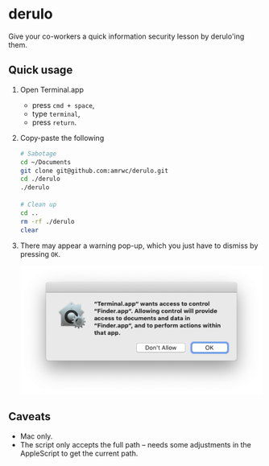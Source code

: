 # derulo

Give your co-workers a quick information security lesson by derulo'ing them.

## Quick usage

1. Open Terminal.app

   - press `cmd + space`,
   - type `terminal`,
   - press `return`.

2. Copy-paste the following

   ```bash
   # Sabotage
   cd ~/Documents
   git clone git@github.com:amrwc/derulo.git
   cd ./derulo
   ./derulo

   # Clean up
   cd ..
   rm -rf ./derulo
   clear
   ```

3. There may appear a warning pop-up, which you just have to dismiss by pressing `OK`.

   ![Warning pop-up](https://raw.githubusercontent.com/amrwc/derulo/master/assets/warning-pop-up.png)

## Caveats

- Mac only.
- The script only accepts the full path – needs some adjustments in the AppleScript to get the current path.
